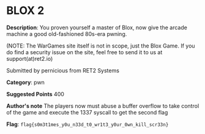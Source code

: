 # BLOX 2 

**Description**: 
You proven yourself a master of Blox, now give the arcade machine a good old-fashioned 80s-era pwning.

(NOTE: The WarGames site itself is not in scope, just the Blox Game. If you do find a security issue on the site, feel free to send it to us at support(at)ret2.io)

Submitted by pernicious from RET2 Systems

**Category**: pwn

**Suggested Points** 400

**Author's note** The players now must abuse a buffer overflow to take control of the game and execute the 1337 syscall to get the second flag

**Flag**: `flag{s0m3t1mes_y0u_n33d_t0_wr1t3_y0ur_0wn_kill_scr33n}`
